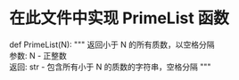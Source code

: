 # 在此文件中实现 PrimeList 函数
def PrimeList(N):
    """
    返回小于 N 的所有质数，以空格分隔    
    参数:    N - 正整数    
    返回:    str - 包含所有小于 N 的质数的字符串，空格分隔
    """
